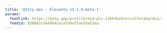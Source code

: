 ```yaml
---
title: '@11ty.dev - Eleventy v3.1.0-beta.1'
params:
  feedlink: https://bsky.app/profile/did:plc:i3khfmz4tvrcu7fwrdoqr4u2/rss
  feedid: 920862cd44864ce1a7dda37ae31e53aa
---
```

